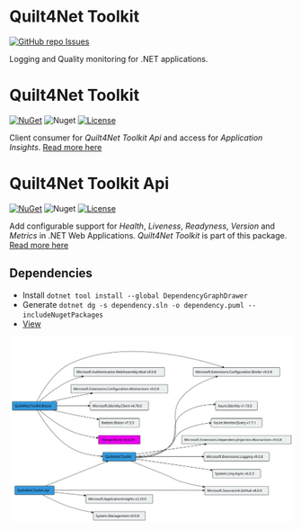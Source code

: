 # Quilt4Net Toolkit
[![GitHub repo Issues](https://img.shields.io/github/issues/Quilt4/Quilt4Net.Toolkit?style=flat&logo=github&logoColor=red&label=Issues)](https://github.com/Quilt4/Quilt4Net.Toolkit/issues?q=is%3Aopen)

Logging and Quality monitoring for .NET applications.

# Quilt4Net Toolkit
[![NuGet](https://img.shields.io/nuget/v/Quilt4Net.Toolkit)](https://www.nuget.org/packages/Quilt4Net.Toolkit)
![Nuget](https://img.shields.io/nuget/dt/Quilt4Net.Toolkit)
[![License](https://img.shields.io/badge/license-MIT-blue.svg)](LICENSE)

Client consumer for *Quilt4Net Toolkit Api* and access for *Application Insights*.
[Read more here](Quilt4Net.Toolkit/README.md)

# Quilt4Net Toolkit Api
[![NuGet](https://img.shields.io/nuget/v/Quilt4Net.Toolkit.Api)](https://www.nuget.org/packages/Quilt4Net.Toolkit.Api)
![Nuget](https://img.shields.io/nuget/dt/Quilt4Net.Toolkit.Api)
[![License](https://img.shields.io/badge/license-MIT-blue.svg)](LICENSE)

Add configurable support for *Health*, *Liveness*, *Readyness*, *Version* and *Metrics* in .NET Web Applications.
*Quilt4Net Toolkit* is part of this package.
[Read more here](Quilt4Net.Toolkit.Api/README.md)

## Dependencies
- Install `dotnet tool install --global DependencyGraphDrawer`
- Generate `dotnet dg -s dependency.sln -o dependency.puml --includeNugetPackages`
- [View](https://www.planttext.com/)

![Dependency](dependency.svg)